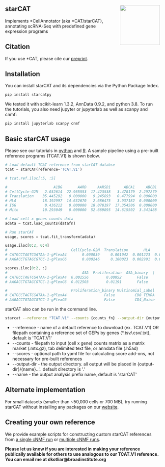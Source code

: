 ## starCAT <img src="https://drive.google.com/uc?export=view&id=1W1in9vldkKdNe6ncwsHD6L6MSvfcKV6M" width="130px" align="right" />
Implements *CellAnnotator (aka *CAT/starCAT), annotating scRNA-Seq with predefined gene expression programs
<br>

## Citation

If you use *CAT, please cite our [preprint](https://doi.org/10.1101/2024.05.03.592310).

## Installation

You can install starCAT and its dependencies via the Python Package Index.
```bash
pip install starcatpy
```

We tested it with scikit-learn 1.3.2, AnnData 0.9.2, and python 3.8. To run the tutorials, you also need jupyter or jupyterlab as well as scanpy and cnmf:

```bash
pip install jupyterlab scanpy cnmf
```


## Basic starCAT usage
Please see our tutorials in [python](Examples/starCAT_vignette.ipynb) and [R](Examples/starCAT_vignette_R.ipynb). A sample pipeline using a pre-built reference programs (TCAT.V1) is shown below. 

```python
# Load default TCAT reference from starCAT databse
tcat = starCAT(reference='TCAT.V1')

# tcat.ref.iloc[:5, :5]

#                     A1BG       AARD     AARSD1      ABCA1     ABCB1
# CellCycle-G2M   2.032614  22.965553  17.423538   3.478179  2.297279
# Translation    35.445282   0.000000   9.245893   0.477994  0.000000
# HLA            18.192997  14.632670   2.686475   3.937182  0.000000
# ISG             0.436212   0.000000  18.078197  17.354506  0.000000
# Mito           10.293049   0.000000  52.669895  14.615502  3.341488

# Load cell x genes counts data
adata = tcat.load_counts(datafn)

# Run starCAT
usage, scores = tcat.fit_transform(adata)

usage.iloc[0:2, 0:4]
#                             CellCycle-G2M  Translation       HLA       ISG
# CATGCCTAGTCGATAA-1-gPlexA4       0.000039     0.001042  0.001223  0.000162
# AAGACCTGTAGCGTCC-1-gPlexC6       0.000246     0.100023  0.002991  0.042354

scores.iloc[0:2, :]
#                                  ASA  Proliferation  ASA_binary  \
# CATGCCTAGTCGATAA-1-gPlexA4  0.001556        0.00052       False   
# AAGACCTGTAGCGTCC-1-gPlexC6  0.012503        0.01191       False   

#                             Proliferation_binary Multinomial_Label  
# CATGCCTAGTCGATAA-1-gPlexA4                 False         CD8_TEMRA  
# AAGACCTGTAGCGTCC-1-gPlexC6                 False         CD4_Naive  


```


starCAT also can be run in the command line.
```bash
starcat --reference "TCAT.V1" --counts {counts_fn} --output-dir {output_dir} --name {outuput_name}
```
* --reference - name of a default reference to download (ex. TCAT.V1) OR filepath containing a reference set of GEPs by genes (*.tsv/.csv/.txt), default is 'TCAT.V1'
* --counts - filepath to input (cell x gene) counts matrix as a matrix market (.mtx.gz), tab delimited text file, or anndata file (.h5ad)
* --scores - optional path to yaml file for calculating score add-ons, not necessary for pre-built references
* --output-dir - the output directory. all output will be placed in {output-dir}/{name}...'. default directory is '.'
* --name - the output analysis prefix name, default is 'starCAT'

## Alternate implementation
For small datasets (smaller than ~50,000 cells or 700 MB), try running starCAT without installing any packages on our [website](https://immunogenomics.io/starcat/).

## Creating your own reference

We provide example scripts for constructing custom starCAT references from [a single cNMF run](./Examples/build_reference_vignette.ipynb) or [multiple cNMF runs](./Examples/build_multidataset_reference_vignette.ipynb). 

__Please let us know if you are interested in making your reference publically available for others to use analogous to our TCAT.V1 reference. You can email me at dkotliar@broadinstitute.org__
